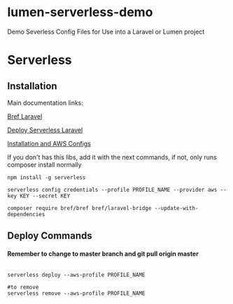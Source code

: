 # lumen-serverless-demo
Demo Severless Config Files for Use into a Laravel or Lumen project

# Serverless

## Installation
Main documentation links:

[Bref Laravel](https://bref.sh/docs/frameworks/laravel.html)

[Deploy Serverless Laravel](https://dev.to/chandreshhere/deploy-serverless-laravel-application-using-bref-cp2)

[Installation and AWS Configs](https://bref.sh/docs/installation.html)


If you don't has this libs, add it with the next commands, if not, only runs composer install normally

``` shell
npm install -g serverless

serverless config credentials --profile PROFILE_NAME --provider aws --key KEY --secret KEY

composer require bref/bref bref/laravel-bridge --update-with-dependencies
```

## Deploy Commands
#### Remember to change to master branch and git pull origin master
``` shell

serverless deploy --aws-profile PROFILE_NAME

#to remove
serverless remove --aws-profile PROFILE_NAME
